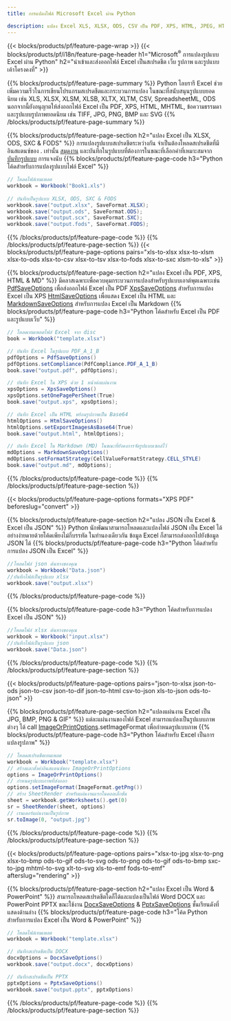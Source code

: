 ```yaml
---
title: การแปลงไฟล์ Microsoft Excel ผ่าน Python 

description: แปลง Excel XLS, XLSX, ODS, CSV เป็น PDF, XPS, HTML, JPEG, HTML และรูปแบบยอดนิยมอื่นๆ ด้วยโค้ด Python เพียงไม่กี่บรรทัด
---
```

{{< blocks/products/pf/feature-page-wrap >}}
{{< blocks/products/pf/i18n/feature-page-header h1="Microsoft<sup>&reg;</sup> การแปลงรูปแบบ Excel ผ่าน Python" h2="นำเข้าและส่งออกไฟล์ Excel เป็นสเปรดชีต เว็บ รูปภาพ และรูปแบบเค้าโครงคงที่" >}}

{{% blocks/products/pf/feature-page-summary %}}
Python ไลบรารี Excel ช่วยเพิ่มความเร็วในการเขียนโปรแกรมสเปรดชีตและกระบวนการแปลง ในขณะที่สนับสนุนรูปแบบยอดนิยม เช่น XLS, XLSX, XLSM, XLSB, XLTX, XLTM, CSV, SpreadsheetML, ODS นอกจากนี้ยังอนุญาตให้ส่งออกไฟล์ Excel เป็น PDF, XPS, HTML, MHTML, ข้อความธรรมดา และรูปแบบรูปภาพยอดนิยม เช่น TIFF, JPG, PNG, BMP และ SVG
{{% /blocks/products/pf/feature-page-summary %}}

{{% blocks/products/pf/feature-page-section h2="แปลง Excel เป็น XLSX, ODS, SXC & FODS" %}}
การแปลงรูปแบบสเปรดชีตระหว่างกัน จำเป็นต้องโหลดสเปรดชีตที่มีอินสแตนซ์ของ . เท่านั้น [สมุดงาน](https://reference.aspose.com/cells/python/asposecells.api/Workbook) และบันทึกในรูปแบบที่ต้องการในขณะที่เลือกค่าที่เหมาะสมจาก [บันทึกรูปแบบ](https://reference.aspose.com/cells/python/asposecells.api/saveformat) การแจงนับ
{{% blocks/products/pf/feature-page-code h3="Python โค้ดสำหรับการแปลงรูปแบบไฟล์ Excel" %}}

```cs
// โหลดไฟล์เทมเพลต
workbook = Workbook("Book1.xls")
  
// บันทึกเป็นรูปแบบ XLSX, ODS, SXC & FODS
workbook.save("output.xlsx", SaveFormat.XLSX);
workbook.save("output.ods", SaveFormat.ODS);
workbook.save("output.scx", SaveFormat.SXC);
workbook.save("output.fods", SaveFormat.FODS);

```
{{% /blocks/products/pf/feature-page-code %}}
{{% /blocks/products/pf/feature-page-section %}}
{{< blocks/products/pf/feature-page-options pairs="xls-to-xlsx xlsx-to-xlsm xlsx-to-ods xlsx-to-csv xlsx-to-tsv xlsx-to-fods xlsx-to-sxc xlsm-to-xls" >}}


{{% blocks/products/pf/feature-page-section h2="แปลง Excel เป็น PDF, XPS, HTML & MD" %}}
มีคลาสเฉพาะเพื่อควบคุมกระบวนการแปลงสำหรับรูปแบบเอาต์พุตเฉพาะเช่น [PdfSaveOptions](https://reference.aspose.com/cells/python/asposecells.api/PdfSaveOptions) เพื่อส่งออกไฟล์ Excel เป็น PDF [XpsSaveOptions](https://reference.aspose.com/cells/python/asposecells.api/XpsSaveOptions) สำหรับการแปลง Excel เป็น XPS [HtmlSaveOptions](https://reference.aspose.com/cells/python/asposecells.api/HtmlSaveOptions) เพื่อแสดง Excel เป็น HTML และ [MarkdownSaveOptions](https://reference.aspose.com/cells/python/asposecells.api/MarkdownSaveOptions) สำหรับการแปลง Excel เป็น Markdown 
{{% blocks/products/pf/feature-page-code h3="Python โค้ดสำหรับ Excel เป็น PDF และรูปแบบเว็บ" %}}

```cs
// โหลดเทมเพลตไฟล์ Excel จาก disc
book = Workbook("template.xlsx")

// บันทึก Excel ในรูปแบบ PDF_A_1_B
pdfOptions = PdfSaveOptions()
pdfOptions.setCompliance(PdfCompliance.PDF_A_1_B)
book.save("output.pdf", pdfOptions);

// บันทึก Excel ใน XPS ด้วย 1 หน้าต่อแผ่นงาน
xpsOptions = XpsSaveOptions()
xpsOptions.setOnePagePerSheet(True)
book.save("output.xps", xpsOptions);

// บันทึก Excel เป็น HTML พร้อมรูปภาพเป็น Base64
htmlOptions = HtmlSaveOptions()
htmlOptions.setExportImagesAsBase64(True)
book.save("output.html", htmlOptions);

// บันทึก Excel ใน Markdown (MD) ในขณะที่ยังคงการจัดรูปแบบเซลล์ไว้
mdOptions = MarkdownSaveOptions()
mdOptions.setFormatStrategy(CellValueFormatStrategy.CELL_STYLE)
book.save("output.md", mdOptions);

```
{{% /blocks/products/pf/feature-page-code %}}
{{% /blocks/products/pf/feature-page-section %}}

{{< blocks/products/pf/feature-page-options formats="XPS PDF" beforeslug="convert" >}}

{{% blocks/products/pf/feature-page-section h2="แปลง JSON เป็น Excel & Excel เป็น JSON" %}}
Python นักพัฒนาสามารถโหลดและแปลงไฟล์ JSON เป็น Excel ได้อย่างง่ายดายด้วยโค้ดเพียงไม่กี่บรรทัด ในทำนองเดียวกัน ข้อมูล Excel ก็สามารถส่งออกไปยังข้อมูล JSON ได้
{{% blocks/products/pf/feature-page-code h3="Python โค้ดสำหรับการแปลง JSON เป็น Excel" %}}
```cs
//โหลดไฟล์ json ต้นทางของคุณ
workbook = Workbook("Data.json")
//บันทึกไฟล์เป็นรูปแบบ xlsx
workbook.save("output.xlsx")

```
{{% /blocks/products/pf/feature-page-code %}}

{{% blocks/products/pf/feature-page-code h3="Python โค้ดสำหรับการแปลง Excel เป็น JSON" %}}
```cs
//โหลดไฟล์ xlsx ต้นทางของคุณ
workbook = Workbook("input.xlsx")
//บันทึกไฟล์เป็นรูปแบบ json
workbook.save("Data.json")

```
{{% /blocks/products/pf/feature-page-code %}}
{{% /blocks/products/pf/feature-page-section %}}

{{< blocks/products/pf/feature-page-options pairs="json-to-xlsx json-to-ods json-to-csv json-to-dif json-to-html csv-to-json xls-to-json ods-to-json" >}}

{{% blocks/products/pf/feature-page-section h2="แปลงแผ่นงาน Excel เป็น JPG, BMP, PNG & GIF" %}}
แต่ละแผ่นงานของไฟล์ Excel สามารถแปลงเป็นรูปแบบภาพต่างๆ ได้ call [ImageOrPrintOptions](https://reference.aspose.com/cells/python/asposecells.api/ImageOrPrintOptions).setImageFormat เพื่อกำหนดรูปแบบภาพ 
{{% blocks/products/pf/feature-page-code h3="Python โค้ดสำหรับ Excel เป็นการแปลงรูปภาพ" %}}
```cs
// โหลดสเปรดชีตเทมเพลต
workbook = Workbook("template.xlsx")
// สร้างและตั้งค่าอินสแตนซ์ของ ImageOrPrintOptions
options = ImageOrPrintOptions()
// กำหนดรูปแบบภาพที่ส่งออก
options.setImageFormat(ImageFormat.getPng())
// สร้าง SheetRender สำหรับแผ่นงานแรกในคอลเล็กชัน
sheet = workbook.getWorksheets().get(0)
sr = SheetRender(sheet, options)
// เรนเดอร์แผ่นงานเป็นรูปภาพ
sr.toImage(0, "output.jpg")

```
{{% /blocks/products/pf/feature-page-code %}}
{{% /blocks/products/pf/feature-page-section %}}

{{< blocks/products/pf/feature-page-options pairs="xlsx-to-jpg xlsx-to-png xlsx-to-bmp ods-to-gif ods-to-svg ods-to-png ods-to-gif ods-to-bmp sxc-to-jpg mhtml-to-svg xlt-to-svg xls-to-emf fods-to-emf" afterslug="rendering" >}}

{{% blocks/products/pf/feature-page-section h2="แปลง Excel เป็น Word & PowerPoint" %}}
สามารถโหลดสเปรดชีตใดก็ได้และแปลงเป็นไฟล์ Word DOCX และ PowerPoint PPTX ขณะใช้งาน [DocxSaveOptions](https://reference.aspose.com/cells/python/asposecells.api/DocxSaveOptions) & [PptxSaveOptions](https://reference.aspose.com/cells/python/asposecells.api/PptxSaveOptions) ชั้นเรียนดังที่แสดงด้านล่าง
{{% blocks/products/pf/feature-page-code h3="โค้ด Python สำหรับการแปลง Excel เป็น Word & PowerPoint" %}}
```cs
// โหลดไฟล์เทมเพลต
workbook = Workbook("template.xlsx")

// บันทึกสเปรดชีตเป็น DOCX
docxOptions = DocxSaveOptions()
workbook.save("output.docx", docxOptions)

// บันทึกสเปรดชีตเป็น PPTX
pptxOptions = PptxSaveOptions()
workbook.save("output.pptx", pptxOptions)

```
{{% /blocks/products/pf/feature-page-code %}}
{{% /blocks/products/pf/feature-page-section %}}

